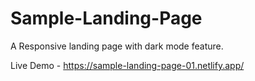 # Sample-Landing-Page
A Responsive landing page with dark mode feature.

Live Demo - https://sample-landing-page-01.netlify.app/
